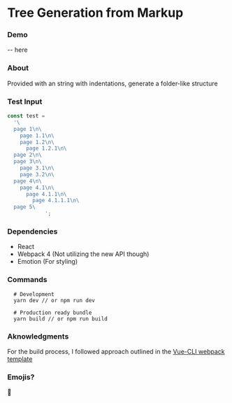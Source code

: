 # Tree Generation from Markup

### Demo

-- here

### About

Provided with an string with indentations, generate a folder-like structure

### Test Input

```js
const test =
  '\
  page 1\n\
    page 1.1\n\
    page 1.2\n\
      page 1.2.1\n\
  page 2\n\
  page 3\n\
    page 3.1\n\
    page 3.2\n\
  page 4\n\
    page 4.1\n\
      page 4.1.1\n\
        page 4.1.1.1\n\
  page 5\
            ';
```

### Dependencies

* React
* Webpack 4 (Not utilizing the new API though)
* Emotion (For styling)

### Commands

```
  # Development
  yarn dev // or npm run dev

  # Production ready bundle
  yarn build // or npm run build
```

### Aknowledgments

For the build process, I followed approach outlined in the [Vue-CLI webpack template](https://github.com/vuejs-templates/webpack)

### Emojis?

🦉
